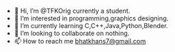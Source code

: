 - 👋 Hi, I’m @TFKOrig currently a student.
- 👀 I’m interested in programming,graphics designing.
- 🌱 I’m currently learning C,C++,Java,Python,Blender.
- 💞️ I’m looking to collaborate on nothing.
- 📫 How to reach me bhatkhans7@gmail.com

<!---
TFKOrig/TFKOrig is a ✨ special ✨ repository because its `README.md` (this file) appears on your GitHub profile.
You can click the Preview link to take a look at your changes.
--->
